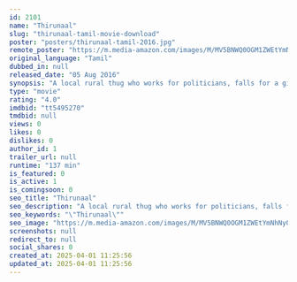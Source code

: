 ```yaml
---
id: 2101
name: "Thirunaal"
slug: "thirunaal-tamil-movie-download"
poster: "posters/thirunaal-tamil-2016.jpg"
remote_poster: "https://m.media-amazon.com/images/M/MV5BNWQ0OGM1ZWEtYmNhNy00MTQ3LTk4MjUtY2U0MDhjNWNiYWFkXkEyXkFqcGdeQXVyMTEzNzg0Mjkx._V1_SX300.jpg"
original_language: "Tamil"
dubbed_in: null
released_date: "05 Aug 2016"
synopsis: "A local rural thug who works for politicians, falls for a girl's love."
type: "movie"
rating: "4.0"
imdbid: "tt5495270"
tmdbid: null
views: 0
likes: 0
dislikes: 0
author_id: 1
trailer_url: null
runtime: "137 min"
is_featured: 0
is_active: 1
is_comingsoon: 0
seo_title: "Thirunaal"
seo_description: "A local rural thug who works for politicians, falls for a girl's love."
seo_keywords: "\"Thirunaal\""
seo_image: "https://m.media-amazon.com/images/M/MV5BNWQ0OGM1ZWEtYmNhNy00MTQ3LTk4MjUtY2U0MDhjNWNiYWFkXkEyXkFqcGdeQXVyMTEzNzg0Mjkx._V1_SX300.jpg"
screenshots: null
redirect_to: null
social_shares: 0
created_at: 2025-04-01 11:25:56
updated_at: 2025-04-01 11:25:56
---
```


